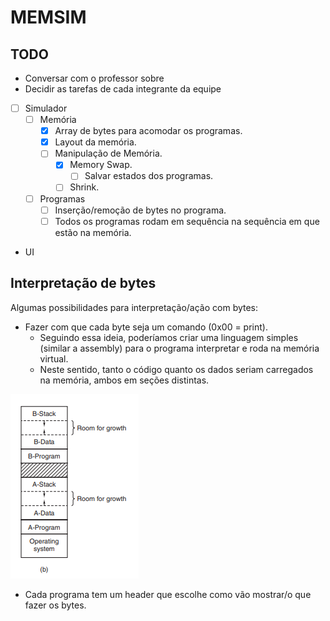 # MEMSIM

## TODO
- Conversar com o professor sobre
- Decidir as tarefas de cada integrante da equipe

- [ ] Simulador
    - [ ] Memória
        - [x] Array de bytes para acomodar os programas.
        - [x] Layout da memória.
        - [ ] Manipulação de Memória.
            - [x] Memory Swap.
                - [ ] Salvar estados dos programas.
            - [ ] Shrink.
    - [ ] Programas
        - [ ] Inserção/remoção de bytes no programa.
        - [ ] Todos os programas rodam em sequência na sequência em que estão na memória.

- UI

## Interpretação de bytes
Algumas possibilidades para interpretação/ação com bytes:
- Fazer com que cada byte seja um comando (0x00 = print).
    - Seguindo essa ideia, poderíamos criar uma linguagem simples (similar a assembly) para o programa interpretar e roda na memória virtual.
    - Neste sentido, tanto o código quanto os dados seriam carregados na memória, ambos em seções distintas.

![](img/tanenbaum-mem-layout.png)

- Cada programa tem um header que escolhe como vão mostrar/o que fazer os bytes.